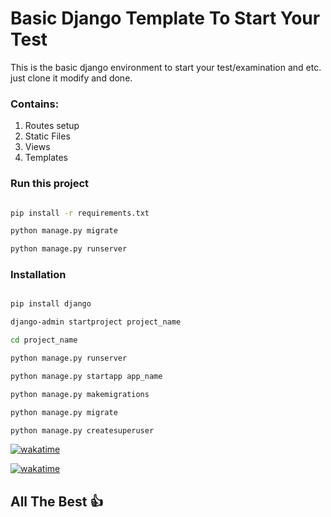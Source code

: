 # Basic Django Template To Start Your Test

This is the basic django environment to start your test/examination and etc.
just clone it modify and done.

### Contains:

1. Routes setup
2. Static Files
3. Views
4. Templates


### Run this project

``` Bash

pip install -r requirements.txt

python manage.py migrate

python manage.py runserver

```


### Installation 

```Bash

pip install django

django-admin startproject project_name

cd project_name

python manage.py runserver

python manage.py startapp app_name

python manage.py makemigrations

python manage.py migrate

python manage.py createsuperuser

```
[![wakatime](https://wakatime.com/badge/github/03prashantpk/03prashantpk.svg)](https://wakatime.com/badge/github/03prashantpk/03prashantpk)

[![wakatime](https://wakatime.com/badge/user/018f009b-6304-446b-b3c0-f648fb1a8250.svg)](https://wakatime.com/@018f009b-6304-446b-b3c0-f648fb1a8250)

## All The Best 👍
